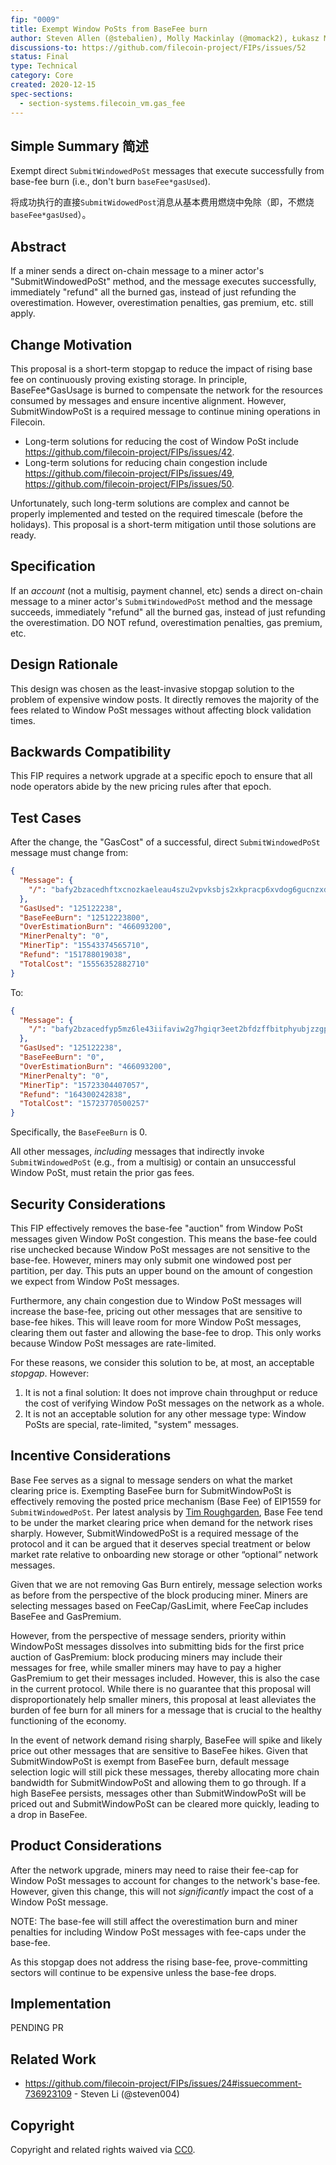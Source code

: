 ```yaml
---
fip: "0009"
title: Exempt Window PoSts from BaseFee burn
author: Steven Allen (@stebalien), Molly Mackinlay (@momack2), Łukasz Magiera (@magik6k), Zixuan Zhang (@zixuanzh)
discussions-to: https://github.com/filecoin-project/FIPs/issues/52
status: Final
type: Technical
category: Core
created: 2020-12-15
spec-sections:
  - section-systems.filecoin_vm.gas_fee
---
```


## Simple Summary 简述

Exempt direct `SubmitWindowedPoSt` messages that execute successfully from base-fee burn (i.e., don't burn `baseFee*gasUsed`).

将成功执行的直接`SubmitWidowedPost`消息从基本费用燃烧中免除（即，不燃烧`baseFee*gasUsed`）。

## Abstract

If a miner sends a direct on-chain message to a miner actor's "SubmitWindowedPoSt" method, and the message executes successfully, immediately "refund" all the burned gas, instead of just refunding the overestimation. However, overestimation penalties, gas premium, etc. still apply.

## Change Motivation

This proposal is a short-term stopgap to reduce the impact of rising base fee on continuously proving existing storage. In principle, BaseFee*GasUsage is burned to compensate the network for the resources consumed by messages and ensure incentive alignment. However, SubmitWindowPoSt is a required message to continue mining operations in Filecoin. 

* Long-term solutions for reducing the cost of Window PoSt include https://github.com/filecoin-project/FIPs/issues/42.
* Long-term solutions for reducing chain congestion include https://github.com/filecoin-project/FIPs/issues/49, https://github.com/filecoin-project/FIPs/issues/50.

Unfortunately, such long-term solutions are complex and cannot be properly implemented and tested on the required timescale (before the holidays). This proposal is a short-term mitigation until those solutions are ready.

## Specification

If an _account_ (not a multisig, payment channel, etc) sends a direct on-chain message to a miner actor's `SubmitWindowedPoSt` method and the message succeeds, immediately "refund" all the burned gas, instead of just refunding the overestimation. DO NOT refund, overestimation penalties, gas premium, etc.

## Design Rationale

This design was chosen as the least-invasive stopgap solution to the problem of expensive window posts. It directly removes the majority of the fees related to Window PoSt messages without affecting block validation times.

## Backwards Compatibility

This FIP requires a network upgrade at a specific epoch to ensure that all node operators abide by the new pricing rules after that epoch.

## Test Cases

After the change, the "GasCost" of a successful, direct `SubmitWindowedPoSt` message must change from:

```json
{
  "Message": {
    "/": "bafy2bzacedhftxcnozkaeleau4szu2vpvksbjs2xkpracp6xvdog6gucnzxdc"
  },
  "GasUsed": "125122238",
  "BaseFeeBurn": "12512223800",
  "OverEstimationBurn": "466093200",
  "MinerPenalty": "0",
  "MinerTip": "15543374565710",
  "Refund": "151788019038",
  "TotalCost": "15556352882710"
}
```

To:

```json
{
  "Message": {
    "/": "bafy2bzacedfyp5mz6le43iifaviw2g7hgiqr3eet2bfdzffbitphyubjzzgpy"
  },
  "GasUsed": "125122238",
  "BaseFeeBurn": "0",
  "OverEstimationBurn": "466093200",
  "MinerPenalty": "0",
  "MinerTip": "15723304407057",
  "Refund": "164300242838",
  "TotalCost": "15723770500257"
}
```

Specifically, the `BaseFeeBurn` is 0.

All other messages, _including_ messages that indirectly invoke `SubmitWindowedPoSt` (e.g., from a multisig) or contain an unsuccessful Window PoSt, must retain the prior gas fees.

## Security Considerations

This FIP effectively removes the base-fee "auction" from Window PoSt messages given Window PoSt congestion. This means the base-fee could rise unchecked because Window PoSt messages are not sensitive to the base-fee. However, miners may only submit one windowed post per partition, per day. This puts an upper bound on the amount of congestion we expect from Window PoSt messages.

Furthermore, any chain congestion due to Window PoSt messages will increase the base-fee, pricing out other messages that are sensitive to base-fee hikes. This will leave room for more Window PoSt messages, clearing them out faster and allowing the base-fee to drop. This only works because Window PoSt messages are rate-limited.

For these reasons, we consider this solution to be, at most, an acceptable _stopgap_. However:

1. It is not a final solution: It does not improve chain throughput or reduce the cost of verifying Window PoSt messages on the network as a whole.
2. It is not an acceptable solution for any other message type: Window PoSts are special, rate-limited, "system" messages.

## Incentive Considerations

Base Fee serves as a signal to message senders on what the market clearing price is. Exempting BaseFee burn for SubmitWindowPoSt is effectively removing the posted price mechanism (Base Fee) of EIP1559 for `SubmitWindowedPoSt`. 
Per latest analysis by [Tim Roughgarden](https://timroughgarden.org/), Base Fee tend to be under the market clearing price when demand for the network rises sharply. However, SubmitWindowedPoSt is a required message of the protocol and it can be argued that it deserves special treatment or below market rate relative to onboarding new storage or other “optional” network messages.

Given that we are not removing Gas Burn entirely, message selection works as before from the perspective of the block producing miner. Miners are selecting messages based on FeeCap/GasLimit, where FeeCap includes BaseFee and GasPremium.

However, from the perspective of message senders, priority within WindowPoSt messages dissolves into submitting bids for the first price auction of GasPremium: block producing miners may include their messages for free, while smaller miners may have to pay a higher GasPremium to get their messages included. However, this is also the case in the current protocol. While there is no guarantee that this proposal will disproportionately help smaller miners, this proposal at least alleviates the burden of fee burn for all miners for a message that is crucial to the healthy functioning of the economy.

In the event of network demand rising sharply, BaseFee will spike and likely price out other messages that are sensitive to BaseFee hikes. Given that  SubmitWindowPoSt is exempt from BaseFee burn, default message selection logic will still pick these messages, thereby allocating more chain bandwidth for SubmitWindowPoSt and allowing them to go through. If a high BaseFee persists, messages other than SubmitWindowPoSt will be priced out and SubmitWindowPoSt can be cleared more quickly, leading to a drop in BaseFee.


## Product Considerations

After the network upgrade, miners may need to raise their fee-cap for Window PoSt messages to account for changes to the network's base-fee. However, given this change, this will not _significantly_ impact the cost of a Window PoSt message.

NOTE: The base-fee will still affect the overestimation burn and miner penalties for including Window PoSt messages with fee-caps under the base-fee.

As this stopgap does not address the rising base-fee, prove-committing sectors will continue to be expensive unless the base-fee drops.

## Implementation

PENDING PR

## Related Work

* https://github.com/filecoin-project/FIPs/issues/24#issuecomment-736923109 - Steven Li (@steven004)

## Copyright
Copyright and related rights waived via [CC0](https://creativecommons.org/publicdomain/zero/1.0/).

